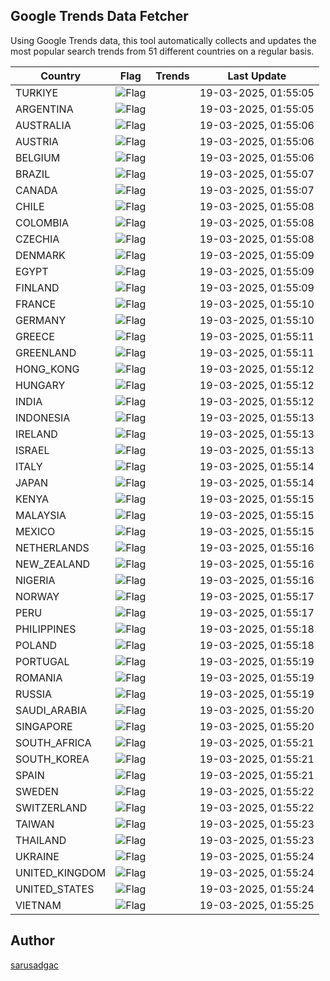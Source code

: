 
## Google Trends Data Fetcher

Using Google Trends data, this tool automatically collects and updates the most popular search trends from 51 different countries on a regular basis.


| Country | Flag | Trends | Last Update |
| --- | --- | --- | --- |
| TURKIYE | ![Flag](https://flagcdn.com/16x12/tr.png) |  | 19-03-2025, 01:55:05 |
| ARGENTINA | ![Flag](https://flagcdn.com/16x12/ar.png) |  | 19-03-2025, 01:55:05 |
| AUSTRALIA | ![Flag](https://flagcdn.com/16x12/au.png) |  | 19-03-2025, 01:55:06 |
| AUSTRIA | ![Flag](https://flagcdn.com/16x12/at.png) |  | 19-03-2025, 01:55:06 |
| BELGIUM | ![Flag](https://flagcdn.com/16x12/be.png) |  | 19-03-2025, 01:55:06 |
| BRAZIL | ![Flag](https://flagcdn.com/16x12/br.png) |  | 19-03-2025, 01:55:07 |
| CANADA | ![Flag](https://flagcdn.com/16x12/ca.png) |  | 19-03-2025, 01:55:07 |
| CHILE | ![Flag](https://flagcdn.com/16x12/cl.png) |  | 19-03-2025, 01:55:08 |
| COLOMBIA | ![Flag](https://flagcdn.com/16x12/co.png) |  | 19-03-2025, 01:55:08 |
| CZECHIA | ![Flag](https://flagcdn.com/16x12/cz.png) |  | 19-03-2025, 01:55:08 |
| DENMARK | ![Flag](https://flagcdn.com/16x12/dk.png) |  | 19-03-2025, 01:55:09 |
| EGYPT | ![Flag](https://flagcdn.com/16x12/eg.png) |  | 19-03-2025, 01:55:09 |
| FINLAND | ![Flag](https://flagcdn.com/16x12/fi.png) |  | 19-03-2025, 01:55:09 |
| FRANCE | ![Flag](https://flagcdn.com/16x12/fr.png) |  | 19-03-2025, 01:55:10 |
| GERMANY | ![Flag](https://flagcdn.com/16x12/de.png) |  | 19-03-2025, 01:55:10 |
| GREECE | ![Flag](https://flagcdn.com/16x12/gr.png) |  | 19-03-2025, 01:55:11 |
| GREENLAND | ![Flag](https://flagcdn.com/16x12/gl.png) |  | 19-03-2025, 01:55:11 |
| HONG_KONG | ![Flag](https://flagcdn.com/16x12/hk.png) |  | 19-03-2025, 01:55:12 |
| HUNGARY | ![Flag](https://flagcdn.com/16x12/hu.png) |  | 19-03-2025, 01:55:12 |
| INDIA | ![Flag](https://flagcdn.com/16x12/in.png) |  | 19-03-2025, 01:55:12 |
| INDONESIA | ![Flag](https://flagcdn.com/16x12/id.png) |  | 19-03-2025, 01:55:13 |
| IRELAND | ![Flag](https://flagcdn.com/16x12/ie.png) |  | 19-03-2025, 01:55:13 |
| ISRAEL | ![Flag](https://flagcdn.com/16x12/il.png) |  | 19-03-2025, 01:55:13 |
| ITALY | ![Flag](https://flagcdn.com/16x12/it.png) |  | 19-03-2025, 01:55:14 |
| JAPAN | ![Flag](https://flagcdn.com/16x12/jp.png) |  | 19-03-2025, 01:55:14 |
| KENYA | ![Flag](https://flagcdn.com/16x12/ke.png) |  | 19-03-2025, 01:55:15 |
| MALAYSIA | ![Flag](https://flagcdn.com/16x12/my.png) |  | 19-03-2025, 01:55:15 |
| MEXICO | ![Flag](https://flagcdn.com/16x12/mx.png) |  | 19-03-2025, 01:55:15 |
| NETHERLANDS | ![Flag](https://flagcdn.com/16x12/nl.png) |  | 19-03-2025, 01:55:16 |
| NEW_ZEALAND | ![Flag](https://flagcdn.com/16x12/nz.png) |  | 19-03-2025, 01:55:16 |
| NIGERIA | ![Flag](https://flagcdn.com/16x12/ng.png) |  | 19-03-2025, 01:55:16 |
| NORWAY | ![Flag](https://flagcdn.com/16x12/no.png) |  | 19-03-2025, 01:55:17 |
| PERU | ![Flag](https://flagcdn.com/16x12/pe.png) |  | 19-03-2025, 01:55:17 |
| PHILIPPINES | ![Flag](https://flagcdn.com/16x12/ph.png) |  | 19-03-2025, 01:55:18 |
| POLAND | ![Flag](https://flagcdn.com/16x12/pl.png) |  | 19-03-2025, 01:55:18 |
| PORTUGAL | ![Flag](https://flagcdn.com/16x12/pt.png) |  | 19-03-2025, 01:55:19 |
| ROMANIA | ![Flag](https://flagcdn.com/16x12/ro.png) |  | 19-03-2025, 01:55:19 |
| RUSSIA | ![Flag](https://flagcdn.com/16x12/ru.png) |  | 19-03-2025, 01:55:19 |
| SAUDI_ARABIA | ![Flag](https://flagcdn.com/16x12/sa.png) |  | 19-03-2025, 01:55:20 |
| SINGAPORE | ![Flag](https://flagcdn.com/16x12/sg.png) |  | 19-03-2025, 01:55:20 |
| SOUTH_AFRICA | ![Flag](https://flagcdn.com/16x12/za.png) |  | 19-03-2025, 01:55:21 |
| SOUTH_KOREA | ![Flag](https://flagcdn.com/16x12/kr.png) |  | 19-03-2025, 01:55:21 |
| SPAIN | ![Flag](https://flagcdn.com/16x12/es.png) |  | 19-03-2025, 01:55:21 |
| SWEDEN | ![Flag](https://flagcdn.com/16x12/se.png) |  | 19-03-2025, 01:55:22 |
| SWITZERLAND | ![Flag](https://flagcdn.com/16x12/ch.png) |  | 19-03-2025, 01:55:22 |
| TAIWAN | ![Flag](https://flagcdn.com/16x12/tw.png) |  | 19-03-2025, 01:55:23 |
| THAILAND | ![Flag](https://flagcdn.com/16x12/th.png) |  | 19-03-2025, 01:55:23 |
| UKRAINE | ![Flag](https://flagcdn.com/16x12/ua.png) |  | 19-03-2025, 01:55:24 |
| UNITED_KINGDOM | ![Flag](https://flagcdn.com/16x12/gb.png) |  | 19-03-2025, 01:55:24 |
| UNITED_STATES | ![Flag](https://flagcdn.com/16x12/us.png) |  | 19-03-2025, 01:55:24 |
| VIETNAM | ![Flag](https://flagcdn.com/16x12/vn.png) |  | 19-03-2025, 01:55:25 |


## Author
 [sarusadgac](https://x.com/sarusadgac)
